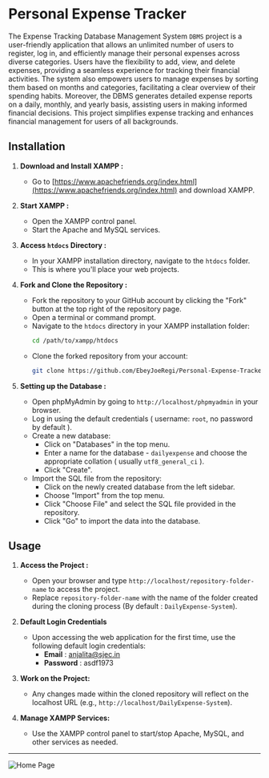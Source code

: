 # Personal Expense Tracker

The Expense Tracking Database Management System `DBMS` project is a user-friendly application that allows an unlimited number of users to register, log in, and efficiently manage their personal expenses across diverse categories. Users have the flexibility to add, view, and delete expenses, providing a seamless experience for tracking their financial activities. The system also empowers users to manage expenses by sorting them based on months and categories, facilitating a clear overview of their spending habits. Moreover, the DBMS generates detailed expense reports on a daily, monthly, and yearly basis, assisting users in making informed financial decisions. This project simplifies expense tracking and enhances financial management for users of all backgrounds.

## Installation

1. **Download and Install XAMPP :**
   - Go to [https://www.apachefriends.org/index.html](https://www.apachefriends.org/index.html) and download XAMPP.

2. **Start XAMPP :**
   - Open the XAMPP control panel.
   - Start the Apache and MySQL services.

3. **Access `htdocs` Directory :**
   - In your XAMPP installation directory, navigate to the `htdocs` folder.
   - This is where you'll place your web projects.

4. **Fork and Clone the Repository :**
   - Fork the repository to your GitHub account by clicking the "Fork" button at the top right of the repository page.
   - Open a terminal or command prompt.
   - Navigate to the `htdocs` directory in your XAMPP installation folder:
     ```bash
     cd /path/to/xampp/htdocs
     ```
   - Clone the forked repository from your account:
     ```bash
     git clone https://github.com/EbeyJoeRegi/Personal-Expense-Tracker.git
     ```

5. **Setting up the Database :**
   - Open phpMyAdmin by going to `http://localhost/phpmyadmin` in your browser.
   - Log in using the default credentials ( username: `root`, no password by default ).
   - Create a new database:
     - Click on "Databases" in the top menu.
     - Enter a name for the database - `dailyexpense` and choose the appropriate collation ( usually `utf8_general_ci` ).
     - Click "Create".
   - Import the SQL file from the repository:
     - Click on the newly created database from the left sidebar.
     - Choose "Import" from the top menu.
     - Click "Choose File" and select the SQL file provided in the repository.
     - Click "Go" to import the data into the database.

## Usage

1. **Access the Project :**
   - Open your browser and type `http://localhost/repository-folder-name` to access the project.
   - Replace `repository-folder-name` with the name of the folder created during the cloning process (By default : `DailyExpense-System`).
   
2. **Default Login Credentials**

   - Upon accessing the web application for the first time, use the following default login credentials:
     - **Email** : anjalita@sjec.in
     - **Password** : asdf1973

3. **Work on the Project:**
   - Any changes made within the cloned repository will reflect on the localhost URL (e.g., `http://localhost/DailyExpense-System`).
   
4. **Manage XAMPP Services:**
   - Use the XAMPP control panel to start/stop Apache, MySQL, and other services as needed.

---

![Home Page](uploads/Home-Page.png)
